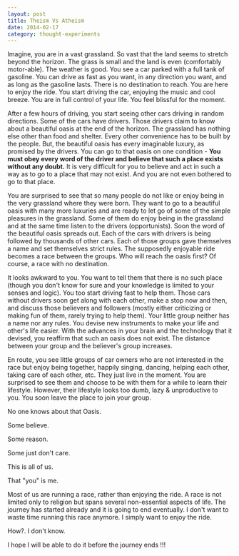 ```yaml
---
layout: post
title: Theism Vs Atheism
date: 2014-02-17
category: thought-experiments
---
```


Imagine, you are in a vast grassland. So vast that the land seems to stretch beyond the horizon. The grass is small and the land is even (comfortably motor-able). The weather is good. You see a car parked with a full tank of gasoline. You can drive as fast as you want, in any direction you want, and as long as the gasoline lasts. There is no destination to reach. You are here to enjoy the ride. You start driving the car, enjoying the music and cool breeze. You are in full control of your life. You feel blissful for the moment.  

After a few hours of driving, you start seeing other cars driving in random directions. Some of the cars have drivers. Those drivers claim to know about a beautiful oasis at the end of the horizon. The grassland has nothing else other than food and shelter. Every other convenience has to be built by the people. But, the beautiful oasis has every imaginable luxury, as promised by the drivers. You can go to that oasis on one condition - **You must obey every word of the driver and believe that such a place exists without any doubt.** It is very difficult for you to believe and act in such a way as to go to a place that may not exist. And you are not even bothered to go to that place.  

You are surprised to see that so many people do not like or enjoy being in the very grassland where they were born. They want to go to a beautiful oasis with many more luxuries and are ready to let go of some of the simple pleasures in the grassland. Some of them do enjoy being in the grassland and at the same time listen to the drivers (opportunists). Soon the word of the beautiful oasis spreads out. Each of the cars with drivers is being followed by thousands of other cars. Each of those groups gave themselves a name and set themselves strict rules. The supposedly enjoyable ride becomes a race between the groups. Who will reach the oasis first? Of course, a race with no destination.

It looks awkward to you. You want to tell them that there is no such place (though you don't know for sure and your knowledge is limited to your senses and logic). You too start driving fast to help them. Those cars without drivers soon get along with each other, make a stop now and then, and discuss those believers and followers (mostly either criticizing or making fun of them, rarely trying to help them). Your little group neither has a name nor any rules. You devise new instruments to make your life and other's life easier. With the advances in your brain and the technology that it devised, you reaffirm that such an oasis does not exist. The distance between your group and the believer's group increases.  

En route, you see little groups of car owners who are not interested in the race but enjoy being together, happily singing, dancing, helping each other, taking care of each other, etc. They just live in the moment. You are surprised to see them and choose to be with them for a while to learn their lifestyle. However, their lifestyle looks too dumb, lazy & unproductive to you. You soon leave the place to join your group.  

No one knows about that Oasis.  

Some believe.  

Some reason.  

Some just don't care.  

This is all of us.

That "you" is me.

Most of us are running a race, rather than enjoying the ride. A race is not limited only to religion but spans several non-essential aspects of life. The journey has started already and it is going to end eventually. I don't want to waste time running this race anymore. I simply want to enjoy the ride. 

How?. I don't know. 

I hope I will be able to do it before the journey ends !!!
